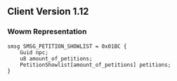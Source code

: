 ## Client Version 1.12

### Wowm Representation
```rust,ignore
smsg SMSG_PETITION_SHOWLIST = 0x01BC {
    Guid npc;    
    u8 amount_of_petitions;    
    PetitionShowlist[amount_of_petitions] petitions;    
}

```
